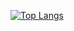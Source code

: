 <img src="https://github-profile-summary-cards.vercel.app/api/cards/profile-details?username=Cyanea-0326&theme=dracula" alt="" title="">

[![Top Langs](https://github-readme-stats.vercel.app/api/top-langs/?username=mo-ri-regen&theme=vue-dark&show_icons=true&layout=compact)](https://github.com/Cyanea-0326/github-readme-stats)
